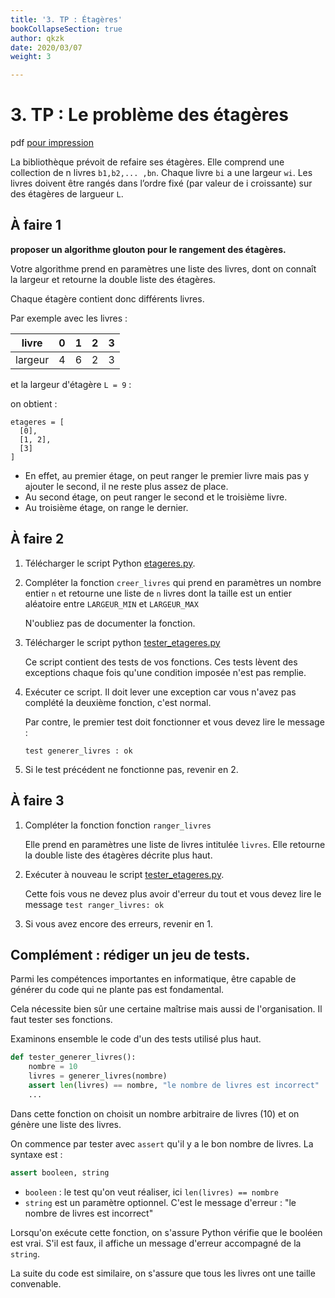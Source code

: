```yaml
---
title: '3. TP : Étagères'
bookCollapseSection: true
author: qkzk
date: 2020/03/07
weight: 3

---
```

# 3. TP : Le problème des étagères

pdf [pour impression](/uploads/docsnsi/algo/glouton/3_tp.pdf)



La bibliothèque prévoit de refaire ses étagères. Elle comprend une collection de
n livres `b1,b2,... ,bn`. Chaque livre `bi` a une largeur `wi`.
Les livres doivent être rangés dans l’ordre fixé (par valeur de i croissante)
sur des étagères de largueur `L`.

## À faire 1

**proposer un algorithme glouton pour le rangement des étagères.**

Votre algorithme prend en paramètres une liste des livres, dont on connaît
la largeur et retourne la double liste des étagères.

Chaque étagère contient donc différents livres.

Par exemple avec les livres :

| livre   	| 0 	| 1 	| 2 	| 3 	|
|---------	|---	|---	|---	|---	|
| largeur 	| 4 	| 6 	| 2 	| 3 	|

et la largeur d'étagère `L = 9` :

on obtient :

~~~
etageres = [
  [0],
  [1, 2],
  [3]
]
~~~

* En effet, au premier étage, on peut ranger le premier livre mais pas y ajouter
  le second, il ne reste plus assez de place.
* Au second étage, on peut ranger le second et le troisième livre.
* Au troisième étage, on range le dernier.

## À faire 2

1. Télécharger le script Python [etageres.py](etageres.py).
2. Compléter la fonction `creer_livres` qui prend en paramètres un nombre entier `n`
   et retourne une liste de `n` livres dont la taille est un entier aléatoire
   entre `LARGEUR_MIN` et `LARGEUR_MAX`

   N'oubliez pas de documenter la fonction.
3. Télécharger le script python [tester_etageres.py](tester_etageres.py)

    Ce script contient des tests de vos fonctions.
    Ces tests lèvent des exceptions chaque fois qu'une condition imposée
    n'est pas remplie.

4. Exécuter ce script. Il doit lever une exception car vous n'avez pas
   complété la deuxième fonction, c'est normal.

   Par contre, le premier test doit fonctionner et vous devez lire le message :

   `test generer_livres : ok`
5. Si le test précédent ne fonctionne pas, revenir en 2.


## À faire 3

1. Compléter la fonction fonction `ranger_livres`

    Elle prend en paramètres une liste de livres intitulée `livres`.
    Elle retourne la double liste des étagères décrite plus haut.

2. Exécuter à nouveau le script [tester_etageres.py](tester_etageres.py).

    Cette fois vous ne devez plus avoir d'erreur du tout et vous devez lire
    le message `test ranger_livres: ok`
3. Si vous avez encore des erreurs, revenir en 1.

## Complément : rédiger un jeu de tests.

Parmi les compétences importantes en informatique, être capable de générer
du code qui ne plante pas est fondamental.

Cela nécessite bien sûr une certaine maîtrise mais aussi de l'organisation.
Il faut tester ses fonctions.

Examinons ensemble le code d'un des tests utilisé plus haut.

~~~python
def tester_generer_livres():
    nombre = 10
    livres = generer_livres(nombre)
    assert len(livres) == nombre, "le nombre de livres est incorrect"
    ...
~~~

Dans cette fonction on choisit un nombre arbitraire de livres (10) et on
génère une liste des livres.

On commence par tester avec `assert` qu'il y a le bon nombre de livres.
La syntaxe est :

~~~python
assert booleen, string
~~~

* `booleen` : le test qu'on veut réaliser, ici `len(livres) == nombre`
* `string` est un paramètre optionnel. C'est le message d'erreur : "le nombre de livres est incorrect"


Lorsqu'on exécute cette fonction, on s'assure Python vérifie que le booléen
est vrai. S'il est faux, il affiche un message d'erreur accompagné de la `string`.

La suite du code est similaire, on s'assure que tous les livres ont une
taille convenable.

